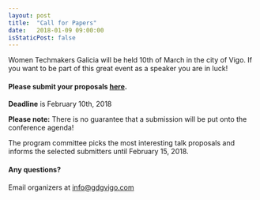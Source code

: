 ```yaml
---
layout: post
title:  "Call for Papers"
date:   2018-01-09 09:00:00
isStaticPost: false
---
```

Women Techmakers Galicia will be held 10th of March in the city of Vigo. If you want to be part of this great event as a speaker you are in luck!


#### Please submit your proposals [here](https://gdgvigo.typeform.com/to/tv2opj).
__Deadline__ is February 10th, 2018

__Please note:__ There is no guarantee that a submission will be put onto the conference agenda!<br/>

The program committee picks the most interesting talk proposals and informs the selected submitters until February 15, 2018.<br/>

#### Any questions? 
Email organizers at [info@gdgvigo.com](mailto:info@gdgvigo.com)